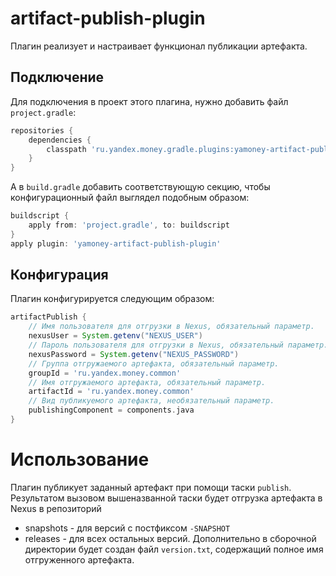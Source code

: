 # artifact-publish-plugin
Плагин реализует и настраивает функционал публикации артефакта.

## Подключение
Для подключения в проект этого плагина, нужно добавить файл ```project.gradle```:
```groovy
repositories {
    dependencies {
        classpath 'ru.yandex.money.gradle.plugins:yamoney-artifact-publish-plugin:1.0.0'
    }
}
```
А в `build.gradle` добавить соответствующую секцию, чтобы конфигурационный файл выглядел подобным образом:
```groovy
buildscript {
    apply from: 'project.gradle', to: buildscript
}
apply plugin: 'yamoney-artifact-publish-plugin'
```

## Конфигурация

Плагин конфигурируется следующим образом:
```groovy
artifactPublish {
    // Имя пользователя для отгрузки в Nexus, обязательный параметр.
    nexusUser = System.getenv("NEXUS_USER")
    // Пароль пользователя для отгрузки в Nexus, обязательный параметр.
    nexusPassword = System.getenv("NEXUS_PASSWORD")
    // Группа отгружаемого артефакта, обязательный параметр.
    groupId = 'ru.yandex.money.common'
    // Имя отгружаемого артефакта, обязательный параметр.
    artifactId = 'ru.yandex.money.common'
    // Вид публикуемого артефакта, необязательный параметр.
    publishingComponent = components.java
}
```

# Использование

Плагин публикует заданный артефакт при помощи таски `publish`.
Результатом вызовом вышеназванной таски будет отгрузка артефакта в Nexus в репозиторий
* snapshots - для версий с постфиксом `-SNAPSHOT`
* releases - для всех остальных версий.
Дополнительно в сборочной директории будет создан файл `version.txt`, 
содержащий полное имя отгруженного артефакта.